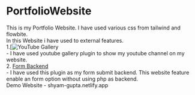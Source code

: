 # PortfolioWebsite
This is my Portfolio Website. I have used various css from tailwind and flowbite.<br>
In this Website i have used to external features.<br>
1.[![YouTube Gallery](https://elfsight.com/)<br> - I have used youtube gallery plugin to show my youtube channel on my website.<br>
2. [Form Backend](https://formspree.io/) <br>- I have used this plugin as my form submit backend. This website feature enable an form option without using php as backend.
<br>
Demo Website - shyam-gupta.netlify.app
